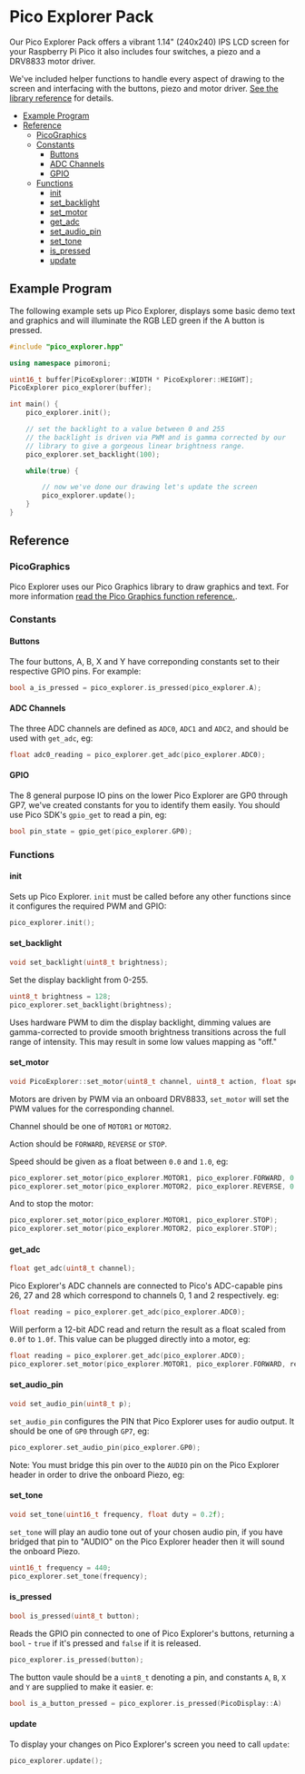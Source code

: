 # Pico Explorer Pack <!-- omit in toc -->

Our Pico Explorer Pack offers a vibrant 1.14" (240x240) IPS LCD screen for your Raspberry Pi Pico it also includes four switches, a piezo and a DRV8833 motor driver.

We've included helper functions to handle every aspect of drawing to the screen and interfacing with the buttons, piezo and motor driver. [See the library reference](#reference) for details.

- [Example Program](#example-program)
- [Reference](#reference)
  - [PicoGraphics](#picographics)
  - [Constants](#constants)
    - [Buttons](#buttons)
    - [ADC Channels](#adc-channels)
    - [GPIO](#gpio)
  - [Functions](#functions)
    - [init](#init)
    - [set_backlight](#set_backlight)
    - [set_motor](#set_motor)
    - [get_adc](#get_adc)
    - [set_audio_pin](#set_audio_pin)
    - [set_tone](#set_tone)
    - [is_pressed](#is_pressed)
    - [update](#update)

## Example Program

The following example sets up Pico Explorer, displays some basic demo text and graphics and will illuminate the RGB LED green if the A button is pressed.

```c++
#include "pico_explorer.hpp"

using namespace pimoroni;

uint16_t buffer[PicoExplorer::WIDTH * PicoExplorer::HEIGHT];
PicoExplorer pico_explorer(buffer);

int main() {
    pico_explorer.init();

    // set the backlight to a value between 0 and 255
    // the backlight is driven via PWM and is gamma corrected by our
    // library to give a gorgeous linear brightness range.
    pico_explorer.set_backlight(100);

    while(true) {

        // now we've done our drawing let's update the screen
        pico_explorer.update();
    }
}
```

## Reference

### PicoGraphics

Pico Explorer uses our Pico Graphics library to draw graphics and text. For more information [read the Pico Graphics function reference.](../pico_graphics/README.md#function-reference).

### Constants

#### Buttons

The four buttons, A, B, X and Y have correponding constants set to their respective GPIO pins. For example:

```c++
bool a_is_pressed = pico_explorer.is_pressed(pico_explorer.A);
```

#### ADC Channels

The three ADC channels are defined as `ADC0`, `ADC1` and `ADC2`, and should be used with `get_adc`, eg:

```c++
float adc0_reading = pico_explorer.get_adc(pico_explorer.ADC0);
```

#### GPIO

The 8 general purpose IO pins on the lower Pico Explorer are GP0 through GP7, we've created constants for you to identify them easily. You should use Pico SDK's `gpio_get` to read a pin, eg:

```c++
bool pin_state = gpio_get(pico_explorer.GP0);
```

### Functions

#### init

Sets up Pico Explorer. `init` must be called before any other functions since it configures the required PWM and GPIO:

```c++
pico_explorer.init();
```

#### set_backlight

```c++
void set_backlight(uint8_t brightness);
```

Set the display backlight from 0-255.

```c++
uint8_t brightness = 128;
pico_explorer.set_backlight(brightness);
```

Uses hardware PWM to dim the display backlight, dimming values are gamma-corrected to provide smooth brightness transitions across the full range of intensity. This may result in some low values mapping as "off."

#### set_motor

```c++
void PicoExplorer::set_motor(uint8_t channel, uint8_t action, float speed);
```

Motors are driven by PWM via an onboard DRV8833, `set_motor` will set the PWM values for the corresponding channel.

Channel should be one of `MOTOR1` or `MOTOR2`.

Action should be `FORWARD`, `REVERSE` or `STOP`.

Speed should be given as a float between `0.0` and `1.0`, eg:

```c++
pico_explorer.set_motor(pico_explorer.MOTOR1, pico_explorer.FORWARD, 0.5f);
pico_explorer.set_motor(pico_explorer.MOTOR2, pico_explorer.REVERSE, 0.5f);
```

And to stop the motor:

```c++
pico_explorer.set_motor(pico_explorer.MOTOR1, pico_explorer.STOP);
pico_explorer.set_motor(pico_explorer.MOTOR2, pico_explorer.STOP);
```

#### get_adc

```c++
float get_adc(uint8_t channel);
```

Pico Explorer's ADC channels are connected to Pico's ADC-capable pins 26, 27 and 28 which correspond to channels 0, 1 and 2 respectively. eg:

```c++
float reading = pico_explorer.get_adc(pico_explorer.ADC0);
```

Will perform a 12-bit ADC read and return the result as a float scaled from `0.0f` to `1.0f`. This value can be plugged directly into a motor, eg:

```c++
float reading = pico_explorer.get_adc(pico_explorer.ADC0);
pico_explorer.set_motor(pico_explorer.MOTOR1, pico_explorer.FORWARD, reading);
```

#### set_audio_pin

```c++
void set_audio_pin(uint8_t p);
```

`set_audio_pin` configures the PIN that Pico Explorer uses for audio output. It should be one of `GP0` through `GP7`, eg:

```c++
pico_explorer.set_audio_pin(pico_explorer.GP0);
```

Note: You must bridge this pin over to the `AUDIO` pin on the Pico Explorer header in order to drive the onboard Piezo, eg:

#### set_tone

```c++
void set_tone(uint16_t frequency, float duty = 0.2f);
```

`set_tone` will play an audio tone out of your chosen audio pin, if you have bridged that pin to "AUDIO" on the Pico Explorer header then it will sound the onboard Piezo.

```c++
uint16_t frequency = 440;
pico_explorer.set_tone(frequency);
```

#### is_pressed

```c++
bool is_pressed(uint8_t button);
```

Reads the GPIO pin connected to one of Pico Explorer's buttons, returning a `bool` - `true` if it's pressed and `false` if it is released.

```c++
pico_explorer.is_pressed(button);
```

The button vaule should be a `uint8_t` denoting a pin, and constants `A`, `B`, `X` and `Y` are supplied to make it easier. e:

```c++
bool is_a_button_pressed = pico_explorer.is_pressed(PicoDisplay::A)
```

#### update

To display your changes on Pico Explorer's screen you need to call `update`:

```c++
pico_explorer.update();
```